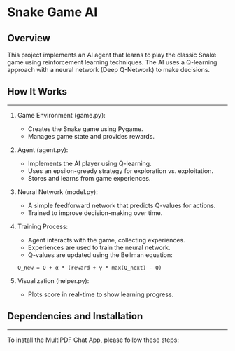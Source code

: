 # Snake Game AI

## Overview

This project implements an AI agent that learns to play the classic Snake game using reinforcement learning techniques. The AI uses a Q-learning approach with a neural network (Deep Q-Network) to make decisions.

## How It Works
------------
1. Game Environment (game.py):
   - Creates the Snake game using Pygame.
   - Manages game state and provides rewards.


2. Agent (agent.py):
   - Implements the AI player using Q-learning.
   - Uses an epsilon-greedy strategy for exploration vs. exploitation.
   - Stores and learns from game experiences.


3. Neural Network (model.py):
   - A simple feedforward network that predicts Q-values for actions.
   - Trained to improve decision-making over time.


4. Training Process:
   - Agent interacts with the game, collecting experiences.
   - Experiences are used to train the neural network.
   - Q-values are updated using the Bellman equation:
   ```
   Q_new = Q + α * (reward + γ * max(Q_next) - Q)
   ```
5. Visualization (helper.py):
   - Plots score in real-time to show learning progress.

## Dependencies and Installation
----------------------------
To install the MultiPDF Chat App, please follow these steps:
